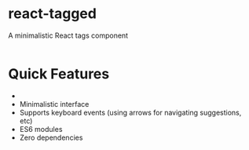 # react-tagged

A minimalistic React tags component

<a href="https://twitter.com/janis_t" target="\_parent">
  <img alt="" src="https://img.shields.io/twitter/follow/janis_t.svg?style=social&label=Follow" />
</a>

# Quick Features

- <a href="https://bundlephobia.com/result?p=react-tagged@latest" target="\_parent">
    <img alt="" src="https://badgen.net/bundlephobia/minzip/react-tagged@latest" />
  </a>
- Minimalistic interface
- Supports keyboard events (using arrows for navigating suggestions, etc)
- ES6 modules
- Zero dependencies
